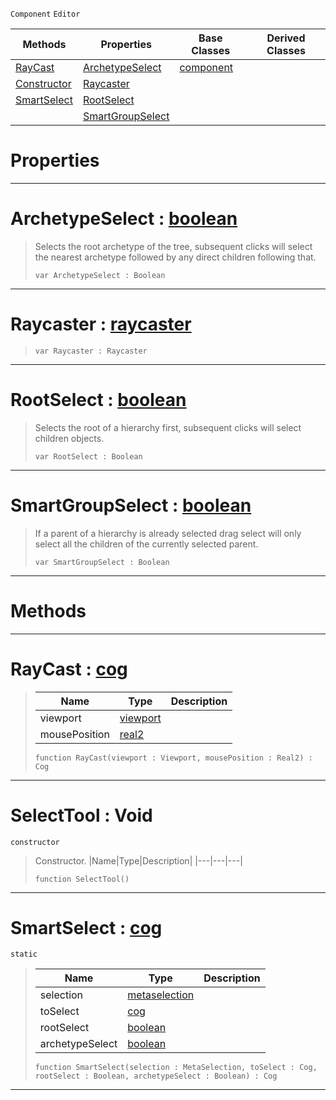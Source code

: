  `Component` `Editor`



|Methods|Properties|Base Classes|Derived Classes|
|---|---|---|---|
|[ RayCast](https://plasmaengine.github.io/PlasmaDocs/Plasma1/C++/code_reference/class_reference/selecttool.md#raycast-plasma-engine-docu)|[ ArchetypeSelect](https://plasmaengine.github.io/PlasmaDocs/Plasma1/C++/code_reference/class_reference/selecttool.md#archetypeselect-plasma-eng)|[component](https://plasmaengine.github.io/PlasmaDocs/Plasma1/C++/code_reference/class_reference/component.md)| |
|[ Constructor](https://plasmaengine.github.io/PlasmaDocs/Plasma1/C++/code_reference/class_reference/selecttool.md#selecttool-void)|[ Raycaster](https://plasmaengine.github.io/PlasmaDocs/Plasma1/C++/code_reference/class_reference/selecttool.md#raycaster-plasma-engine-do)| | |
|[ SmartSelect](https://plasmaengine.github.io/PlasmaDocs/Plasma1/C++/code_reference/class_reference/selecttool.md#smartselect-plasma-engine)|[ RootSelect](https://plasmaengine.github.io/PlasmaDocs/Plasma1/C++/code_reference/class_reference/selecttool.md#rootselect-plasma-engine-d)| | |
| |[ SmartGroupSelect](https://plasmaengine.github.io/PlasmaDocs/Plasma1/C++/code_reference/class_reference/selecttool.md#smartgroupselect-plasma-en)| | |


 #  Properties


---  
 #  ArchetypeSelect : [boolean](https://plasmaengine.github.io/PlasmaDocs/Plasma1/C++/code_reference/lightning_base_types/boolean.md)

> Selects the root archetype of the tree, subsequent clicks will select the nearest archetype followed by any direct children following that.
> ``` lang=cpp, name=Lightning
> var ArchetypeSelect : Boolean


---  
 #  Raycaster : [raycaster](https://plasmaengine.github.io/PlasmaDocs/Plasma1/C++/code_reference/class_reference/raycaster.md)

> 
> ``` lang=cpp, name=Lightning
> var Raycaster : Raycaster


---  
 #  RootSelect : [boolean](https://plasmaengine.github.io/PlasmaDocs/Plasma1/C++/code_reference/lightning_base_types/boolean.md)

> Selects the root of a hierarchy first, subsequent clicks will select children objects.
> ``` lang=cpp, name=Lightning
> var RootSelect : Boolean


---  
 #  SmartGroupSelect : [boolean](https://plasmaengine.github.io/PlasmaDocs/Plasma1/C++/code_reference/lightning_base_types/boolean.md)

> If a parent of a hierarchy is already selected drag select will only select all the children of the currently selected parent.
> ``` lang=cpp, name=Lightning
> var SmartGroupSelect : Boolean


---  
 #  Methods


---  
 #  RayCast : [cog](https://plasmaengine.github.io/PlasmaDocs/Plasma1/C++/code_reference/class_reference/cog.md)

> 
> |Name|Type|Description|
> |---|---|---|
> |viewport|[viewport](https://plasmaengine.github.io/PlasmaDocs/Plasma1/C++/code_reference/class_reference/viewport.md)| |
> |mousePosition|[real2](https://plasmaengine.github.io/PlasmaDocs/Plasma1/C++/code_reference/lightning_base_types/real2.md)| |
> ``` lang=cpp, name=Lightning
> function RayCast(viewport : Viewport, mousePosition : Real2) : Cog
> ``` 


---  
 #  SelectTool : Void

 `constructor`

> Constructor.
> |Name|Type|Description|
> |---|---|---|
> ``` lang=cpp, name=Lightning
> function SelectTool()
> ``` 


---  
 #  SmartSelect : [cog](https://plasmaengine.github.io/PlasmaDocs/Plasma1/C++/code_reference/class_reference/cog.md)

 `static`

> 
> |Name|Type|Description|
> |---|---|---|
> |selection|[metaselection](https://plasmaengine.github.io/PlasmaDocs/Plasma1/C++/code_reference/class_reference/metaselection.md)| |
> |toSelect|[cog](https://plasmaengine.github.io/PlasmaDocs/Plasma1/C++/code_reference/class_reference/cog.md)| |
> |rootSelect|[boolean](https://plasmaengine.github.io/PlasmaDocs/Plasma1/C++/code_reference/lightning_base_types/boolean.md)| |
> |archetypeSelect|[boolean](https://plasmaengine.github.io/PlasmaDocs/Plasma1/C++/code_reference/lightning_base_types/boolean.md)| |
> ``` lang=cpp, name=Lightning
> function SmartSelect(selection : MetaSelection, toSelect : Cog, rootSelect : Boolean, archetypeSelect : Boolean) : Cog
> ``` 


---  
 

 